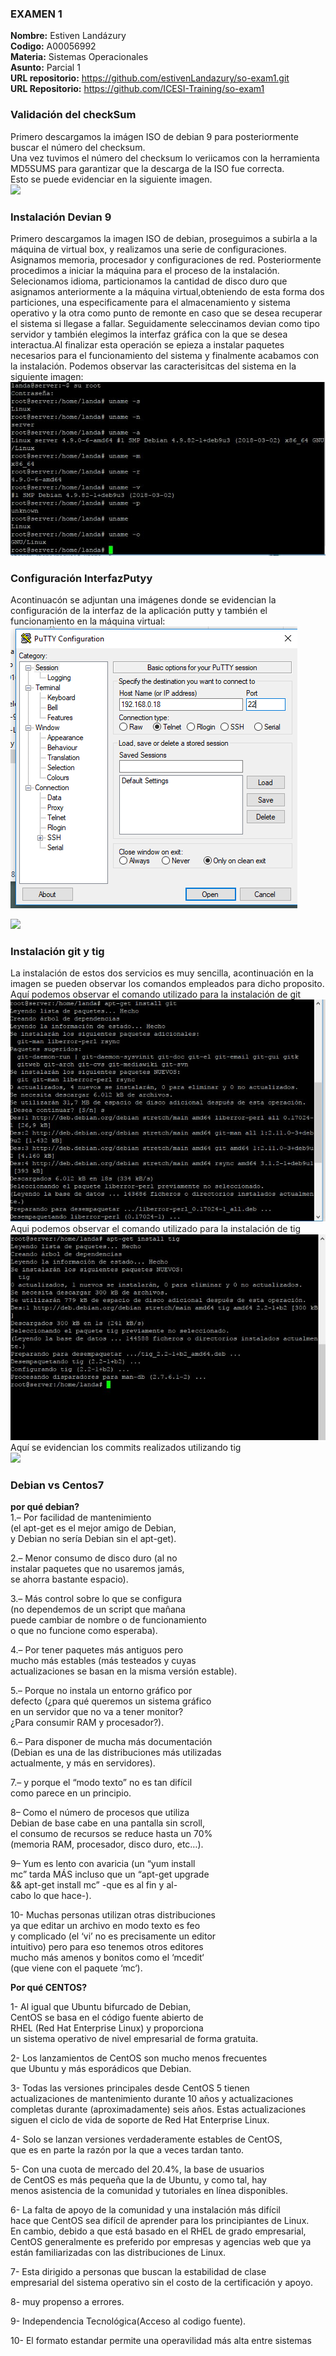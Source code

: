### EXAMEN 1  
**Nombre:** Estiven Landázury   
**Codigo:** A00056992  
**Materia:** Sistemas Operacionales  
**Asunto:** Parcial 1  
**URL repositorio:** https://github.com/estivenLandazury/so-exam1.git  
**URL Repositorio:**  https://github.com/ICESI-Training/so-exam1

### Validación del checkSum  
Primero descargamos la imágen ISO de debian 9 para posteriormente buscar el número del checksum.  
Una vez tuvimos el número del checksum lo veriicamos con la herramienta MD5SUMS para garantizar que la descarga de la ISO fue correcta.  
Esto se puede evidenciar en la siguiente imagen.    
![](Imágenes/VerifyChecksum.PNG)  

### Instalación Devian 9  
Primero descargamos la imagen ISO de debian, proseguimos a subirla a la máquina de virtual box, y realizamos una serie de configuraciones.  Asignamos memoria, procesador y configuraciones de red. Posteriormente procedimos a iniciar la máquina para el proceso de la instalación.  Selecionamos idioma, particionamos la cantidad de disco duro que asignamos anteriormente a la máquina virtual,obteniendo de esta forma dos particiones, una especificamente para el almacenamiento y sistema operativo y la otra como punto de remonte en caso que se desea recuperar el sistema si llegase a fallar. Seguidamente seleccinamos devian como tipo servidor y también elegimos la interfaz gráfica con la que se desea interactua.Al finalizar esta operación se epieza a instalar paquetes necesarios para el funcionamiento del sistema y finalmente acabamos con la instalación. Podemos observar las caracterisitcas del sistema en la siguiente imagen:  
![](Imágenes/InformaciónMaquina.JPG)  

### Configuración InterfazPutyy  
Acontinuacón se adjuntan una imágenes donde se evidencian la configuración de la interfaz de la aplicación putty y también el funcionamiento en la máquina virtual:  
![](Imágenes/ConfiguraciónPutty.PNG)  


![](Imágenes/AccesoAlaMaquinaPutty.JPG) 

### Instalación git y tig  
La instalación de estos dos servicios es muy sencilla, acontinuación en la imagen se pueden observar los comandos empleados para dicho proposito.  
Aquí podemos observar el comando utilizado para la instalación de git  
![](Imágenes/InstalaciónGit.JPG)  
Aqui podemos observar el comando utilizado para la instalación de tig  
![](Imágenes/InstalaciónTig.JPG)  
Aquí se evidencian los commits realizados utilizando tig  
![](Imágenes/tigs-commits.JPG)  

### Debian vs Centos7                                                  
**por qué debian?**  
1.– Por facilidad de mantenimiento  
(el apt-get es el mejor amigo de Debian,  
y Debian no sería Debian sin el apt-get).  

2.– Menor consumo de disco duro (al no   
instalar paquetes que no usaremos jamás,   
se ahorra bastante espacio).  

3.– Más control sobre lo que se configura  
(no dependemos de un script que mañana   
puede cambiar de nombre o de funcionamiento  
o que no funcione como esperaba).  

4.– Por tener paquetes más antiguos pero  
mucho más estables (más testeados y cuyas  
actualizaciones se basan en la misma versión estable).  


5.– Porque no instala un entorno gráfico por   
defecto (¿para qué queremos un sistema gráfico  
en un servidor que no va a tener monitor?   
¿Para consumir RAM y procesador?).  

6.– Para disponer de mucha más documentación   
(Debian es una de las distribuciones más utilizadas   
actualmente, y más en servidores).  

7.– y porque el “modo texto” no es tan difícil  
como parece en un principio.  

8– Como el número de procesos que utiliza    
Debian de base cabe en una pantalla sin scroll,  
el consumo de recursos se reduce hasta un 70%   
(memoria RAM, procesador, disco duro, etc…).  

9– Yum es lento con avaricia (un “yum install  
mc” tarda MÁS incluso que un “apt-get upgrade  
&& apt-get install mc” -que es al fin y al-  
cabo lo que hace-).  

10- Muchas personas utilizan otras distribuciones  
ya que editar un archivo en modo texto es feo  
y complicado (el ‘vi’ no es precisamente un editor  
intuitivo) pero para eso tenemos otros editores  
mucho más amenos y bonitos como el ‘mcedit‘   
(que viene con el paquete ‘mc‘).  

  **Por qué CENTOS?**  
  
1- Al igual que Ubuntu bifurcado de Debian,  
CentOS se basa en el código fuente abierto de   
RHEL (Red Hat Enterprise Linux) y proporciona  
un sistema operativo de nivel empresarial de forma gratuita.  

2- Los lanzamientos de CentOS son mucho menos frecuentes  
que Ubuntu y más esporádicos que Debian.  

3- Todas las versiones principales desde CentOS 5 tienen   
actualizaciones de mantenimiento durante 10 años y actualizaciones  
completas durante (aproximadamente) seis años. Estas actualizaciones  
siguen el ciclo de vida de soporte de Red Hat Enterprise Linux.  

4- Solo se lanzan versiones verdaderamente estables de CentOS,  
que es en parte la razón por la que a veces tardan tanto.  

5- Con una cuota de mercado del 20.4%, la base de usuarios  
de CentOS es más pequeña que la de Ubuntu, y como tal, hay  
menos asistencia de la comunidad y tutoriales en línea disponibles.  

6- La falta de apoyo de la comunidad y una instalación más difícil  
hace que CentOS sea difícil de aprender para los principiantes de Linux.   
En cambio, debido a que está basado en el RHEL de grado empresarial,   
CentOS generalmente es preferido por empresas y agencias web que ya   
están familiarizadas con las distribuciones de Linux.  

7- Esta dirigido a personas que buscan la estabilidad de clase    
empresarial del sistema operativo sin el costo de la certificación y apoyo.  

8- muy propenso a errores.  

9- Independencia Tecnológica(Acceso al codigo fuente).  

10- El formato estandar permite una operavilidad más alta entre sistemas

